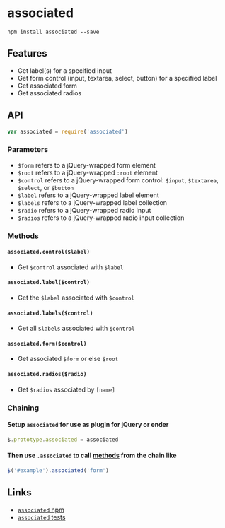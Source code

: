 # associated

```
npm install associated --save
```

## Features
- Get label(s) for a specified input
- Get form control (input, textarea, select, button) for a specified label
- Get associated form
- Get associated radios

## API

```js
var associated = require('associated')
```

### Parameters

- `$form` refers to a jQuery-wrapped form element
- `$root` refers to a jQuery-wrapped `:root` element
- `$control` refers to a jQuery-wrapped form control: `$input`, `$textarea`, `$select`, or `$button`
- `$label` refers to a jQuery-wrapped label element
- `$labels` refers to a jQuery-wrapped label collection
- `$radio` refers to a jQuery-wrapped radio input
- `$radios` refers to a jQuery-wrapped radio input collection

### Methods

#### `associated.control($label)`
- Get `$control` associated with `$label`

#### `associated.label($control)`
- Get the `$label` associated with `$control`

#### `associated.labels($control)`
- Get all `$labels` associated with `$control`

#### `associated.form($control)`
- Get associated `$form` or else `$root`

#### `associated.radios($radio)`
- Get `$radios` associated by `[name]`

### Chaining

#### Setup `associated` for use as plugin for jQuery or ender
```js
$.prototype.associated = associated
```

#### Then use `.associated` to call [methods](#methods) from the chain like
```js
$('#example').associated('form')
```

## Links
- [`associated` npm](https://www.npmjs.com/package/associated)
- [`associated` tests](https://ryanve.github.io/associated/)

